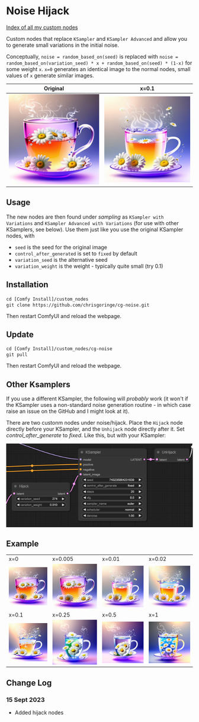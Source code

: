 # Noise Hijack

[Index of all my custom nodes](https://github.com/chrisgoringe/cg-nodes-index)

Custom nodes that replace `KSampler` and `KSampler Advanced` and allow you to generate small variations in the initial noise.

Conceptually, `noise = random_based_on(seed)` is replaced with `noise = random_based_on(variation_seed) * x + random_based_on(seed) * (1-x)` for some weight `x`. `x=0` generates an identical image to the normal nodes, small values of `x` generate similar images.

|Original|x=0.1|
|-|-|
|![Original](docs/variation_000.png)|![Variation](docs/variation_010.png)|

## Usage

The new nodes are then found under *sampling* as `KSampler with Variations` and `KSampler Advanced with Variations` (for use with other KSamplers, see below). Use them just like you use the original KSampler nodes, with

- `seed` is the seed for the original image
- `control_after_generated` is set to `fixed` by default
- `variation_seed` is the alternative seed
- `variation_weight` is the weight - typically quite small (try 0.1)

## Installation

```
cd [Comfy Install]/custom_nodes
git clone https://github.com/chrisgoringe/cg-noise.git
```
Then restart ComfyUI and reload the webpage.

## Update

```
cd [Comfy Install]/custom_nodes/cg-noise
git pull
```
Then restart ComfyUI and reload the webpage.

## Other Ksamplers

If you use a different KSampler, the following will *probably* work (it won't if the KSampler uses a non-standard noise generation routine - in which case raise an issue on the GitHub and I might look at it).

There are two custonm nodes under noise/hijack. Place the `Hijack` node directly before your KSampler, and the `Unhijack` node directly after it. Set *control_after_generate* to *fixed*. Like this, but with your KSampler:

![hijack](docs/hijack.png)

## Example

|||||
|-|-|-|-|
|x=0|x=0.005|x=0.01|x=0.02|
|![Original](docs/variation_000.png)|![x=0.005](docs/variation_005.png)|![x=0.010](docs/variation_010.png)|![x=0.2](docs/variation_020.png)|
|x=0.1|x=0.25|x=0.5|x=1|
|![x=0.1](docs/variation_100.png)|![x=0.25](docs/variation_250.png)|![x=05](docs/variation_500.png)|![x=1](docs/variation_1000.png)|

## Change Log

### 15 Sept 2023

- Added hijack nodes